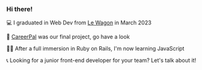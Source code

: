 ### Hi there!
💻 I graduated in Web Dev from [Le Wagon](www.lewagon.com) in March 2023

👀 [CareerPal](https://www.careerpal.me/) was our final project, go have a look 

👩‍💻 After a full immersion in Ruby on Rails, I'm now learning JavaScript

📞 Looking for a junior front-end developer for your team? Let's talk about it!


<!--
**giuliazeni/giuliazeni** is a ✨ _special_ ✨ repository because its `README.md` (this file) appears on your GitHub profile.

Here are some ideas to get you started:

- 🔭 I’m currently working on ...
- 🌱 I’m currently learning ...
- 👯 I’m looking to collaborate on ...
- 🤔 I’m looking for help with ...
- 💬 Ask me about ...
- 📫 How to reach me: ...
- 😄 Pronouns: ...
- ⚡ Fun fact: ...
-->
